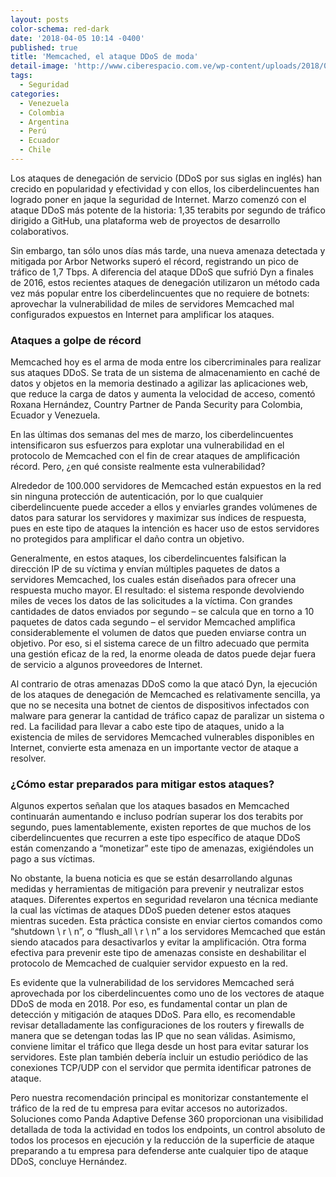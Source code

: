 ```yaml
---
layout: posts
color-schema: red-dark
date: '2018-04-05 10:14 -0400'
published: true
title: 'Memcached, el ataque DDoS de moda'
detail-image: 'http://www.ciberespacio.com.ve/wp-content/uploads/2018/04/Datos.jpg'
tags:
  - Seguridad
categories:
  - Venezuela
  - Colombia
  - Argentina
  - Perú
  - Ecuador
  - Chile
---
```

Los ataques de denegación de servicio (DDoS por sus siglas en inglés) han crecido en popularidad y efectividad y con ellos, los ciberdelincuentes han logrado poner en jaque la seguridad de Internet. Marzo comenzó con el ataque DDoS más potente de la historia: 1,35 terabits por segundo de tráfico dirigido a GitHub, una plataforma web de proyectos de desarrollo colaborativos. 
 
Sin embargo, tan sólo unos días más tarde, una nueva amenaza detectada y mitigada por Arbor Networks superó el récord, registrando un pico de tráfico de 1,7 Tbps. A diferencia del ataque DDoS que sufrió Dyn a finales de 2016, estos recientes ataques de denegación utilizaron un método cada vez más popular entre los ciberdelincuentes que no requiere de botnets: aprovechar la vulnerabilidad de miles de servidores Memcached mal configurados expuestos en Internet para amplificar los ataques.

### Ataques a golpe de récord

Memcached hoy es el arma de moda entre los cibercriminales para realizar sus ataques DDoS. Se trata de un sistema de almacenamiento en caché de datos y objetos en la memoria destinado a agilizar las aplicaciones web, que reduce la carga de datos y aumenta la velocidad de acceso, comentó Roxana Hernández, Country Partner de Panda Security para Colombia, Ecuador y Venezuela. 
 
En las últimas dos semanas del mes de marzo, los ciberdelincuentes intensificaron sus esfuerzos para explotar una vulnerabilidad en el protocolo de Memcached con el fin de crear ataques de amplificación récord. Pero, ¿en qué consiste realmente esta vulnerabilidad?
 
Alrededor de 100.000 servidores de Memcached están expuestos en la red sin ninguna protección de autenticación, por lo que cualquier ciberdelincuente puede acceder a ellos y enviarles grandes volúmenes de datos para saturar los servidores y maximizar sus índices de respuesta, pues en este tipo de ataques la intención es hacer uso de estos servidores no protegidos para amplificar el daño contra un objetivo. 
 
Generalmente, en estos ataques, los ciberdelincuentes falsifican la dirección IP de su víctima y envían múltiples paquetes de datos a servidores Memcached, los cuales están diseñados para ofrecer una respuesta mucho mayor. El resultado: el sistema responde devolviendo miles de veces los datos de las solicitudes a la víctima. Con grandes cantidades de datos enviados por segundo – se calcula que en torno a 10 paquetes de datos cada segundo – el servidor Memcached amplifica considerablemente el volumen de datos que pueden enviarse contra un objetivo. Por eso, si el sistema carece de un filtro adecuado que permita una gestión eficaz de la red, la enorme oleada de datos puede dejar fuera de servicio a algunos proveedores de Internet.
 
Al contrario de otras amenazas DDoS como la que atacó Dyn, la ejecución de los ataques de denegación de Memcached es relativamente sencilla, ya que no se necesita una botnet de cientos de dispositivos infectados con malware para generar la cantidad de tráfico capaz de paralizar un sistema o red. La facilidad para llevar a cabo este tipo de ataques, unido a la existencia de miles de servidores Memcached vulnerables disponibles en Internet, convierte esta amenaza en un importante vector de ataque a resolver.

### ¿Cómo estar preparados para mitigar estos ataques?

Algunos expertos señalan que los ataques basados en Memcached continuarán aumentando e incluso podrían superar los dos terabits por segundo, pues lamentablemente, existen reportes de que muchos de los ciberdelincuentes que recurren a este tipo específico de ataque DDoS están comenzando a “monetizar” este tipo de amenazas, exigiéndoles un pago a sus víctimas.
 
No obstante, la buena noticia es que se están desarrollando algunas medidas y herramientas de mitigación para prevenir y neutralizar estos ataques. Diferentes expertos en seguridad revelaron una técnica mediante la cual las víctimas de ataques DDoS pueden detener estos ataques mientras suceden. Esta práctica consiste en enviar ciertos comandos como “shutdown \ r \ n”, o “flush_all \ r \ n” a los servidores Memcached que están siendo atacados para desactivarlos y evitar la amplificación. Otra forma efectiva para prevenir este tipo de amenazas consiste en deshabilitar el protocolo de Memcached de cualquier servidor expuesto en la red.
 
Es evidente que la vulnerabilidad de los servidores Memcached será aprovechada por los ciberdelincuentes como uno de los vectores de ataque DDoS de moda en 2018. Por eso, es fundamental contar un plan de detección y mitigación de ataques DDoS. Para ello, es recomendable revisar detalladamente las configuraciones de los routers y firewalls de manera que se detengan todas las IP que no sean válidas. Asimismo, conviene limitar el tráfico que llega desde un host para evitar saturar los servidores. Este plan también debería incluir un estudio periódico de las conexiones TCP/UDP con el servidor que permita identificar patrones de ataque.
 
Pero nuestra recomendación principal es monitorizar constantemente el tráfico de la red de tu empresa para evitar accesos no autorizados. Soluciones como Panda Adaptive Defense 360 proporcionan una visibilidad detallada de toda la actividad en todos los endpoints, un control absoluto de todos los procesos en ejecución y la reducción de la superficie de ataque preparando a tu empresa  para defenderse ante cualquier tipo de ataque DDoS, concluye Hernández.